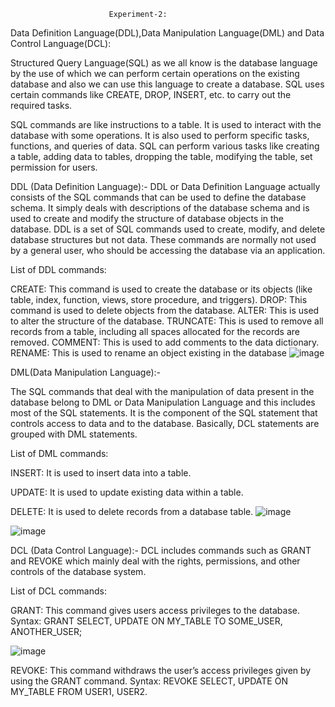                           Experiment-2:
Data Definition Language(DDL),Data Manipulation Language(DML) and Data Control Language(DCL):

Structured Query Language(SQL) as we all know is the database language by the use of which we can perform
certain operations on the existing database and also we can use this language to create a database. SQL uses certain
commands like CREATE, DROP, INSERT, etc. to carry out the required tasks.

SQL commands are like instructions to a table. It is used to interact with the database with some operations. It is also
used to perform specific tasks, functions, and queries of data. SQL can perform various tasks like creating a table,
adding data to tables, dropping the table, modifying the table, set permission for users.

DDL (Data Definition Language):-
DDL or Data Definition Language actually consists of the SQL commands that can be used to define the database
schema. It simply deals with descriptions of the database schema and is used to create and modify the structure of
database objects in the database. DDL is a set of SQL commands used to create, modify, and delete database
structures but not data. These commands are normally not used by a general user, who should be accessing the
database via an application.

List of DDL commands:

CREATE: This command is used to create the database or its objects (like table, index, function, views, store
procedure, and triggers).
DROP: This command is used to delete objects from the database.
ALTER: This is used to alter the structure of the database.
TRUNCATE: This is used to remove all records from a table, including all spaces allocated for the records are
removed.
COMMENT: This is used to add comments to the data dictionary.
RENAME: This is used to rename an object existing in the database
![image](https://github.com/manvirsinghh/rdbms_2023batch/assets/147043473/290412fb-e834-4506-93b7-7a9bf913dfdf)


DML(Data Manipulation Language):-

The SQL commands that deal with the manipulation of data present in the database belong to DML or Data
Manipulation Language and this includes most of the SQL statements. It is the component of the SQL statement that
controls access to data and to the database. Basically, DCL statements are grouped with DML statements.

List of DML commands:

INSERT: It is used to insert data into a table.

UPDATE: It is used to update existing data within a table.

DELETE: It is used to delete records from a database table.
![image](https://github.com/manvirsinghh/rdbms_2023batch/assets/147043473/cf8a9055-7734-4358-af9a-c03cb18bb24a)


![image](https://github.com/manvirsinghh/rdbms_2023batch/assets/147043473/af5dfda4-6a77-4e8b-9c90-99d4c5698321)


DCL (Data Control Language):-
DCL includes commands such as GRANT and REVOKE which mainly deal with the rights, permissions, and other
controls of the database system.

List of DCL commands:

GRANT: This command gives users access privileges to the database.
Syntax:
GRANT SELECT, UPDATE ON MY_TABLE TO SOME_USER, ANOTHER_USER;

![image](https://github.com/manvirsinghh/rdbms_2023batch/assets/147043473/6833f60b-43e5-45ed-9136-8482e65b2c2b)

REVOKE: This command withdraws the user’s access privileges given by using the GRANT command.
Syntax:
REVOKE SELECT, UPDATE ON MY_TABLE FROM USER1, USER2.

















